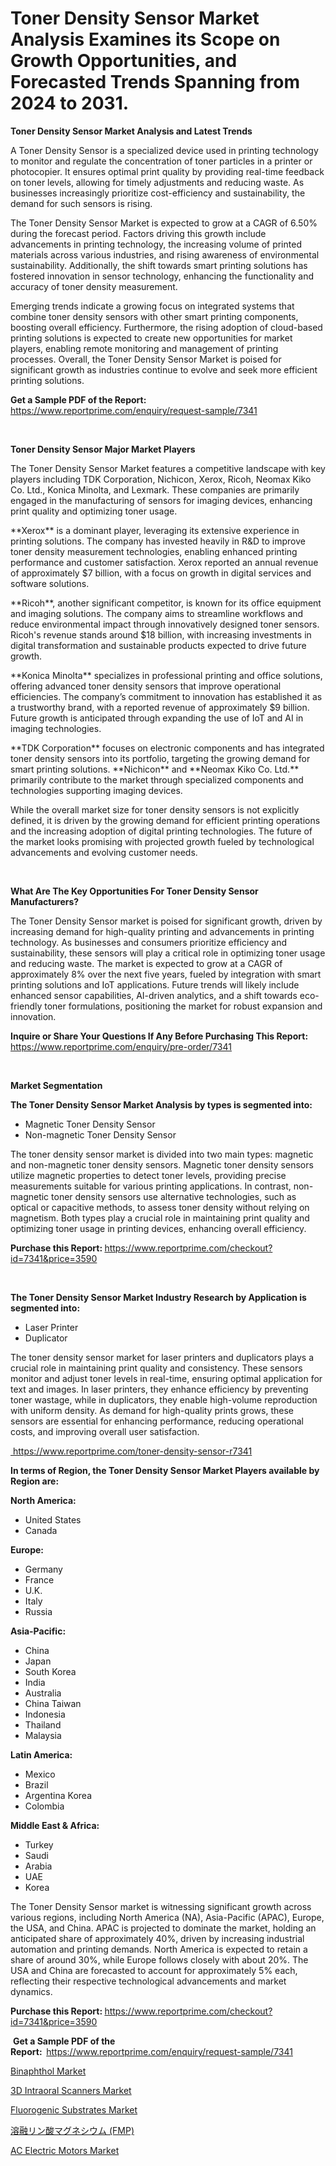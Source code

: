 <p><h1>Toner Density Sensor Market Analysis Examines its Scope on Growth Opportunities, and Forecasted Trends Spanning from 2024 to 2031.</h1></p><p><strong>Toner Density Sensor Market Analysis and Latest Trends</strong></p>
<p><p>A Toner Density Sensor is a specialized device used in printing technology to monitor and regulate the concentration of toner particles in a printer or photocopier. It ensures optimal print quality by providing real-time feedback on toner levels, allowing for timely adjustments and reducing waste. As businesses increasingly prioritize cost-efficiency and sustainability, the demand for such sensors is rising.</p><p>The Toner Density Sensor Market is expected to grow at a CAGR of 6.50% during the forecast period. Factors driving this growth include advancements in printing technology, the increasing volume of printed materials across various industries, and rising awareness of environmental sustainability. Additionally, the shift towards smart printing solutions has fostered innovation in sensor technology, enhancing the functionality and accuracy of toner density measurement.</p><p>Emerging trends indicate a growing focus on integrated systems that combine toner density sensors with other smart printing components, boosting overall efficiency. Furthermore, the rising adoption of cloud-based printing solutions is expected to create new opportunities for market players, enabling remote monitoring and management of printing processes. Overall, the Toner Density Sensor Market is poised for significant growth as industries continue to evolve and seek more efficient printing solutions.</p></p>
<p><strong>Get a Sample PDF of the Report:&nbsp;</strong> <a href="https://www.reportprime.com/enquiry/request-sample/7341">https://www.reportprime.com/enquiry/request-sample/7341</a></p>
<p>&nbsp;</p>
<p><strong>Toner Density Sensor Major Market Players</strong></p>
<p><p>The Toner Density Sensor Market features a competitive landscape with key players including TDK Corporation, Nichicon, Xerox, Ricoh, Neomax Kiko Co. Ltd., Konica Minolta, and Lexmark. These companies are primarily engaged in the manufacturing of sensors for imaging devices, enhancing print quality and optimizing toner usage.</p><p>**Xerox** is a dominant player, leveraging its extensive experience in printing solutions. The company has invested heavily in R&D to improve toner density measurement technologies, enabling enhanced printing performance and customer satisfaction. Xerox reported an annual revenue of approximately $7 billion, with a focus on growth in digital services and software solutions.</p><p>**Ricoh**, another significant competitor, is known for its office equipment and imaging solutions. The company aims to streamline workflows and reduce environmental impact through innovatively designed toner sensors. Ricoh's revenue stands around $18 billion, with increasing investments in digital transformation and sustainable products expected to drive future growth.</p><p>**Konica Minolta** specializes in professional printing and office solutions, offering advanced toner density sensors that improve operational efficiencies. The company’s commitment to innovation has established it as a trustworthy brand, with a reported revenue of approximately $9 billion. Future growth is anticipated through expanding the use of IoT and AI in imaging technologies.</p><p>**TDK Corporation** focuses on electronic components and has integrated toner density sensors into its portfolio, targeting the growing demand for smart printing solutions. **Nichicon** and **Neomax Kiko Co. Ltd.** primarily contribute to the market through specialized components and technologies supporting imaging devices.</p><p>While the overall market size for toner density sensors is not explicitly defined, it is driven by the growing demand for efficient printing operations and the increasing adoption of digital printing technologies. The future of the market looks promising with projected growth fueled by technological advancements and evolving customer needs.</p></p>
<p>&nbsp;</p>
<p><strong>What Are The Key Opportunities For Toner Density Sensor Manufacturers?</strong></p>
<p><p>The Toner Density Sensor market is poised for significant growth, driven by increasing demand for high-quality printing and advancements in printing technology. As businesses and consumers prioritize efficiency and sustainability, these sensors will play a critical role in optimizing toner usage and reducing waste. The market is expected to grow at a CAGR of approximately 8% over the next five years, fueled by integration with smart printing solutions and IoT applications. Future trends will likely include enhanced sensor capabilities, AI-driven analytics, and a shift towards eco-friendly toner formulations, positioning the market for robust expansion and innovation.</p></p>
<p><strong>Inquire or Share Your Questions If Any Before Purchasing This Report:</strong> <a href="https://www.reportprime.com/enquiry/pre-order/7341">https://www.reportprime.com/enquiry/pre-order/7341</a></p>
<p>&nbsp;</p>
<p><strong>Market Segmentation</strong></p>
<p><strong>The Toner Density Sensor Market Analysis by types is segmented into:</strong></p>
<p><ul><li>Magnetic Toner Density Sensor</li><li>Non-magnetic Toner Density Sensor</li></ul></p>
<p><p>The toner density sensor market is divided into two main types: magnetic and non-magnetic toner density sensors. Magnetic toner density sensors utilize magnetic properties to detect toner levels, providing precise measurements suitable for various printing applications. In contrast, non-magnetic toner density sensors use alternative technologies, such as optical or capacitive methods, to assess toner density without relying on magnetism. Both types play a crucial role in maintaining print quality and optimizing toner usage in printing devices, enhancing overall efficiency.</p></p>
<p><strong>Purchase this Report:&nbsp;</strong><a href="https://www.reportprime.com/checkout?id=7341&price=3590">https://www.reportprime.com/checkout?id=7341&price=3590</a></p>
<p>&nbsp;</p>
<p><strong>The Toner Density Sensor Market Industry Research by Application is segmented into:</strong></p>
<p><ul><li>Laser Printer</li><li>Duplicator</li></ul></p>
<p><p>The toner density sensor market for laser printers and duplicators plays a crucial role in maintaining print quality and consistency. These sensors monitor and adjust toner levels in real-time, ensuring optimal application for text and images. In laser printers, they enhance efficiency by preventing toner wastage, while in duplicators, they enable high-volume reproduction with uniform density. As demand for high-quality prints grows, these sensors are essential for enhancing performance, reducing operational costs, and improving overall user satisfaction.</p></p>
<p><a href="https://www.reportprime.com/toner-density-sensor-r7341">&nbsp;https://www.reportprime.com/toner-density-sensor-r7341</a></p>
<p><strong>In terms of Region, the Toner Density Sensor Market Players available by Region are:</strong></p>
<p>
    <p> <strong> North America: </strong>
        <ul>
            <li>United States</li>
            <li>Canada</li>
        </ul>
        </p> 
    <p> <strong> Europe: </strong>
        <ul>
            <li>Germany</li>
            <li>France</li>
            <li>U.K.</li>
            <li>Italy</li>
            <li>Russia</li>
        </ul>
        </p> 
    <p> <strong> Asia-Pacific: </strong>
        <ul>
            <li>China</li>
            <li>Japan</li>
            <li>South Korea</li>
            <li>India</li>
            <li>Australia</li>
            <li>China Taiwan</li>
            <li>Indonesia</li>
            <li>Thailand</li>
            <li>Malaysia</li>
        </ul>
        </p> 
    <p> <strong> Latin America: </strong>
        <ul>
            <li>Mexico</li>
            <li>Brazil</li>
            <li>Argentina Korea</li>
            <li>Colombia</li>
        </ul>
        </p> 
    <p> <strong> Middle East & Africa: </strong>
        <ul>
            <li>Turkey</li>
            <li>Saudi</li>
            <li>Arabia</li>
            <li>UAE</li>
            <li>Korea</li>
        </ul>
    </p>
    </p>
<p><p>The Toner Density Sensor market is witnessing significant growth across various regions, including North America (NA), Asia-Pacific (APAC), Europe, the USA, and China. APAC is projected to dominate the market, holding an anticipated share of approximately 40%, driven by increasing industrial automation and printing demands. North America is expected to retain a share of around 30%, while Europe follows closely with about 20%. The USA and China are forecasted to account for approximately 5% each, reflecting their respective technological advancements and market dynamics.</p></p>
<p><strong>Purchase this Report: </strong><a href="https://www.reportprime.com/checkout?id=7341&price=3590">https://www.reportprime.com/checkout?id=7341&price=3590</a></p>
<p>&nbsp;<strong>Get a Sample PDF of the Report:&nbsp;&nbsp;</strong><a href="https://www.reportprime.com/enquiry/request-sample/7341">https://www.reportprime.com/enquiry/request-sample/7341</a></p>
<p><strong></strong></p>
<p><p><a href="https://issuu.com/reportprime-2/docs/binaphthol-market-size-2030.pptx_20866e78e109e8">Binaphthol Market</a></p><p><a href="https://medium.com/@ayuzak9/global-3d-intraoral-scanners-market-size-is-expected-to-experience-a-cagr-of-5-7-8ed57fa4960b">3D Intraoral Scanners Market</a></p><p><a href="https://issuu.com/reportprime-2/docs/fluorogenic-substrates-market-size-_8cfd6f8bf760ac">Fluorogenic Substrates Market</a></p><p><a href="https://medium.com/@vivakuvalis2005/fused-magnesium-phosphate-fmp-market-%E3%81%AF-%E3%82%B3%E3%82%B9%E3%83%88%E7%AE%A1%E7%90%86%E3%81%A8%E5%8A%B9%E7%8E%87%E5%90%91%E4%B8%8A%E3%82%92%E5%84%AA%E5%85%88%E3%81%97%E3%81%BE%E3%81%99-%E3%81%95%E3%82%89%E3%81%AB-%E5%A0%B1%E5%91%8A%E6%9B%B8%E3%81%AF%E5%B8%82%E5%A0%B4%E3%81%AE%E9%9C%80%E8%A6%81%E9%9D%A2%E3%81%A8%E4%BE%9B%E7%B5%A6%E9%9D%A2%E3%81%AE%E4%B8%A1%E6%96%B9%E3%82%92%E3%82%AB%E3%83%90%E3%83%BC%E3%81%97%E3%81%A6%E3%81%84%E3%81%BE%E3%81%99-fused-a62645ffd577">溶融リン酸マグネシウム (FMP)</a></p><p><a href="https://www.linkedin.com/pulse/emerging-market-trends-regional-analysis-ac-electric-motors-buoof?trackingId=spoVbvNDRbOsmEt1tXm7qQ%3D%3D">AC Electric Motors Market</a></p></p>